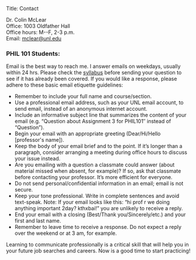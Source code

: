 Title: Contact


Dr. Colin McLear  
Office: 1003 Oldfather Hall  
Office hours: M--F, 2-3 p.m.  
Email: <a href="&#109;&#97;&#105;&#108;&#116;&#111;&#58;&#109;&#99;&#108;&#101;&#97;&#114;&#64;&#117;&#110;&#108;&#46;&#101;&#100;&#117;">&#109;&#99;&#108;&#101;&#97;&#114;&#64;&#117;&#110;&#108;&#46;&#101;&#100;&#117;</a>

### PHIL 101 Students:

Email is the best way to reach me. I answer emails on weekdays, usually within 24 hrs. Please check the [syllabus](|filename|/pdfs/IntroSyllabus.pdf) before sending your question to see if it has already been covered. If you would like a response, please adhere to these basic email etiquette guidelines:

- Remember to include your full name and course/section.
- Use a professional email address, such as your UNL email account, to send email, instead of an anonymous internet account.
- Include an informative subject line that summarizes the content of your email (e.g. “Question about Assignment 3 for PHIL101″ instead of “Question”).
- Begin your email with an appropriate greeting (Dear/Hi/Hello [professor's name]).
- Keep the body of your email brief and to the point. If it’s longer than a paragraph, consider arranging a meeting during office hours to discuss your issue instead.
- Are you emailing with a question a classmate could answer (about material missed when absent, for example)? If so, ask that classmate before contacting your professor. It’s more efficient for everyone.
- Do not send personal/confidential information in an email; email is not secure.
- Keep your tone professional. Write in complete sentences and avoid text-speak. Note: If your email looks like this: “hi prof r we doing anything important 2day? kthxbai!” you are unlikely to receive a reply.
- End your email with a closing (Best/Thank you/Sincerely/etc.) and your first and last name.
- Remember to leave time to receive a response. Do not expect a reply over the weekend or at 3 am, for example.

Learning to communicate professionally is a critical skill that will help you in your future job searches and careers. Now is a good time to start practicing!
